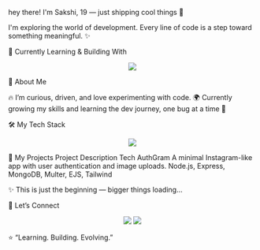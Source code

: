 hey there!
I'm Sakshi, 19 — just shipping cool things 🚀

I'm exploring the world of development. Every line of code is a step toward something meaningful. ✨

🌱 Currently Learning & Building With
<p align="center"> <img src="https://skillicons.dev/icons?i=html,css,javascript,nodejs,express,mongodb,git,github,vscode,tailwind" /> </p>
🧠 About Me

🔥 I’m curious, driven, and love experimenting with code.
🌍 Currently growing my skills and learning the dev journey, one bug at a time 🐛

🛠️ My Tech Stack
<p align="center"> <img src="https://skillicons.dev/icons?i=react,python,cpp,webpack,mysql,typescript,aws,cs,django,git,laravel,html,css,bootstrap,tailwind,jquery,mongodb,nodejs,php,vscode,wordpress,vue,sass,graphql,postgres" /> </p>
🚀 My Projects
Project	Description	Tech
AuthGram
	A minimal Instagram-like app with user authentication and image uploads.	Node.js, Express, MongoDB, Multer, EJS, Tailwind

✨ This is just the beginning — bigger things loading...

🤝 Let’s Connect
<p align="center"> <a href="https://github.com/sakshimahendra"><img src="https://img.shields.io/badge/GitHub-100000?style=for-the-badge&logo=github&logoColor=white"/></a> <a href="https://www.linkedin.com"><img src="https://img.shields.io/badge/LinkedIn-0077B5?style=for-the-badge&logo=linkedin&logoColor=white"/></a> </p>

⭐ “Learning. Building. Evolving.”


